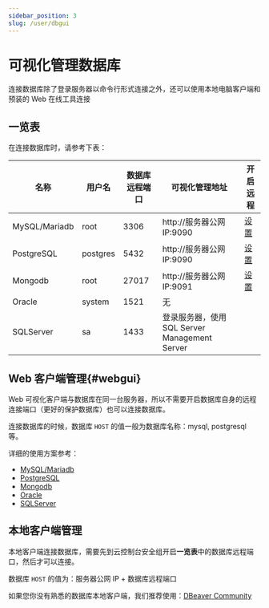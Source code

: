 ```yaml
---
sidebar_position: 3
slug: /user/dbgui
---
```


# 可视化管理数据库

连接数据库除了登录服务器以命令行形式连接之外，还可以使用本地电脑客户端和预装的 Web 在线工具连接 

## 一览表

在连接数据库时，请参考下表：

| 名称                    | 用户名     | 数据库远程端口 | 可视化管理地址           | 开启远程   |
| ----------------------- | ---------- | ------------------------ | ------------------------ | ------------------------ |
| MySQL/Mariadb      | root       | 3306   | http://服务器公网IP:9090       |   [设置](../mysql#remote)     |
| PostgreSQL              | postgres   | 5432 | http://服务器公网IP:9090       |   [设置](../postgresql#remote)     |
| Mongodb                 | root | 27017 | http://服务器公网IP:9091       |   [设置](../mongodb#remote)     |
| Oracle                  | system     | 1521 | 无                     |                      |
| SQLServer               | sa         | 1433     | 登录服务器，使用 SQL Server Management Server| |

## Web 客户端管理{#webgui}

Web 可视化客户端与数据库在同一台服务器，所以不需要开启数据库自身的远程连接端口（更好的保护数据库）也可以连接数据库。  

连接数据库的时候，数据库 `HOST` 的值一般为数据库名称：mysql, postgresql 等。   

详细的使用方案参考：  

* [MySQL/Mariadb](../mysql#phpmyadmin)
* [PostgreSQL](../postgresql#pgadmin)
* [Mongodb](../mongodb#adminmongo)
* [Oracle](../cloudbeaver)
* [SQLServer](../cloudbeaver)

## 本地客户端管理

本地客户端连接数据库，需要先到云控制台安全组开启**一览表**中的数据库远程端口，然后才可以连接。   

数据库 `HOST` 的值为：服务器公网 IP + 数据库远程端口

如果您你没有熟悉的数据库本地客户端，我们推荐使用：[DBeaver Community](https://dbeaver.io/)




